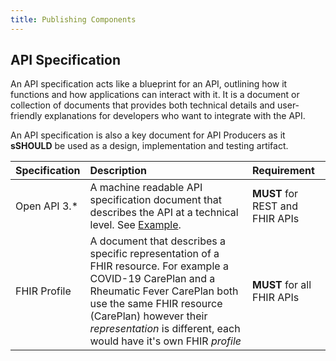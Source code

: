 ```yaml
---
title: Publishing Components
---
```


## API Specification

An API specification acts like a blueprint for an API, outlining how it functions and how applications can interact with it. It is a document or collection of documents that provides both technical details and user-friendly explanations for developers who want to integrate with the API.

An API specification is also a key document for API Producers as it **sSHOULD** be used as a design, implementation and testing artifact.

| Specification | Description | Requirement |
|:---|:---|:---|
| Open API 3.* | A machine readable API specification document that describes the API at a technical level. See [Example](../../api-specifications/example-agency-specification). | **MUST** for REST and FHIR APIs |
| FHIR Profile | A document that describes a specific representation of a FHIR resource. For example a COVID-19 CarePlan and a Rheumatic Fever CarePlan both use the same FHIR resource (CarePlan) however their *representation* is different, each would have it's own FHIR *profile* | **MUST** for all FHIR APIs |
